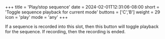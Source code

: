 +++
title = 'Play/stop sequence'
date = 2024-02-01T12:31:06-08:00
short = 'Toggle sequence playback for current mode'
buttons = ['C','B']
weight = 29
icon = 'play'
mode = 'any'
+++

If a sequence is recorded into this slot, then this button will toggle playback for the sequence. If recording, then the recording is ended.
